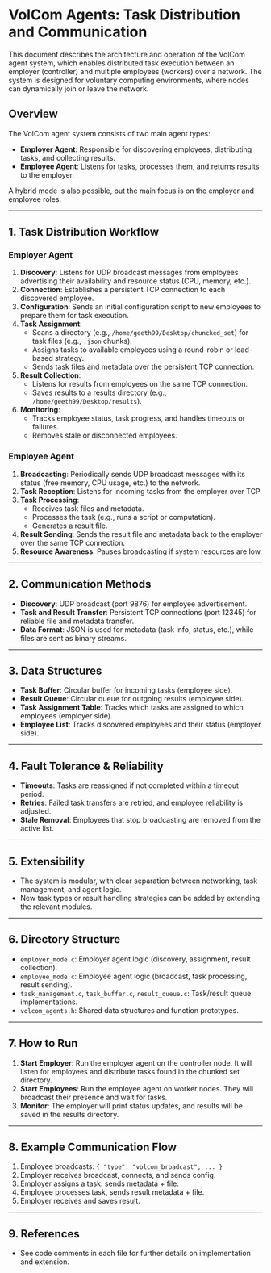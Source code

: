 # VolCom Agents: Task Distribution and Communication

This document describes the architecture and operation of the VolCom agent system, which enables distributed task execution between an employer (controller) and multiple employees (workers) over a network. The system is designed for voluntary computing environments, where nodes can dynamically join or leave the network.

## Overview

The VolCom agent system consists of two main agent types:
- **Employer Agent**: Responsible for discovering employees, distributing tasks, and collecting results.
- **Employee Agent**: Listens for tasks, processes them, and returns results to the employer.

A hybrid mode is also possible, but the main focus is on the employer and employee roles.

---

## 1. Task Distribution Workflow

### Employer Agent
1. **Discovery**: Listens for UDP broadcast messages from employees advertising their availability and resource status (CPU, memory, etc.).
2. **Connection**: Establishes a persistent TCP connection to each discovered employee.
3. **Configuration**: Sends an initial configuration script to new employees to prepare them for task execution.
4. **Task Assignment**:
    - Scans a directory (e.g., `/home/geeth99/Desktop/chuncked_set`) for task files (e.g., `.json` chunks).
    - Assigns tasks to available employees using a round-robin or load-based strategy.
    - Sends task files and metadata over the persistent TCP connection.
5. **Result Collection**:
    - Listens for results from employees on the same TCP connection.
    - Saves results to a results directory (e.g., `/home/geeth99/Desktop/results`).
6. **Monitoring**:
    - Tracks employee status, task progress, and handles timeouts or failures.
    - Removes stale or disconnected employees.

### Employee Agent
1. **Broadcasting**: Periodically sends UDP broadcast messages with its status (free memory, CPU usage, etc.) to the network.
2. **Task Reception**: Listens for incoming tasks from the employer over TCP.
3. **Task Processing**:
    - Receives task files and metadata.
    - Processes the task (e.g., runs a script or computation).
    - Generates a result file.
4. **Result Sending**: Sends the result file and metadata back to the employer over the same TCP connection.
5. **Resource Awareness**: Pauses broadcasting if system resources are low.

---

## 2. Communication Methods

- **Discovery**: UDP broadcast (port 9876) for employee advertisement.
- **Task and Result Transfer**: Persistent TCP connections (port 12345) for reliable file and metadata transfer.
- **Data Format**: JSON is used for metadata (task info, status, etc.), while files are sent as binary streams.

---

## 3. Data Structures

- **Task Buffer**: Circular buffer for incoming tasks (employee side).
- **Result Queue**: Circular queue for outgoing results (employee side).
- **Task Assignment Table**: Tracks which tasks are assigned to which employees (employer side).
- **Employee List**: Tracks discovered employees and their status (employer side).

---

## 4. Fault Tolerance & Reliability

- **Timeouts**: Tasks are reassigned if not completed within a timeout period.
- **Retries**: Failed task transfers are retried, and employee reliability is adjusted.
- **Stale Removal**: Employees that stop broadcasting are removed from the active list.

---

## 5. Extensibility

- The system is modular, with clear separation between networking, task management, and agent logic.
- New task types or result handling strategies can be added by extending the relevant modules.

---

## 6. Directory Structure

- `employer_mode.c`: Employer agent logic (discovery, assignment, result collection).
- `employee_mode.c`: Employee agent logic (broadcast, task processing, result sending).
- `task_management.c`, `task_buffer.c`, `result_queue.c`: Task/result queue implementations.
- `volcom_agents.h`: Shared data structures and function prototypes.

---

## 7. How to Run

1. **Start Employer**: Run the employer agent on the controller node. It will listen for employees and distribute tasks found in the chunked set directory.
2. **Start Employees**: Run the employee agent on worker nodes. They will broadcast their presence and wait for tasks.
3. **Monitor**: The employer will print status updates, and results will be saved in the results directory.

---

## 8. Example Communication Flow

1. Employee broadcasts: `{ "type": "volcom_broadcast", ... }`
2. Employer receives broadcast, connects, and sends config.
3. Employer assigns a task: sends metadata + file.
4. Employee processes task, sends result metadata + file.
5. Employer receives and saves result.

---

## 9. References
- See code comments in each file for further details on implementation and extension.
